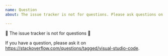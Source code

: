 ```yaml
---
name: Question
about: The issue tracker is not for questions. Please ask questions on https://stackoverflow.com/questions/tagged/visual-studio-code.

---
```


🚨 The issue tracker is not for questions 🚨

If you have a question, please ask it on https://stackoverflow.com/questions/tagged/visual-studio-code.
